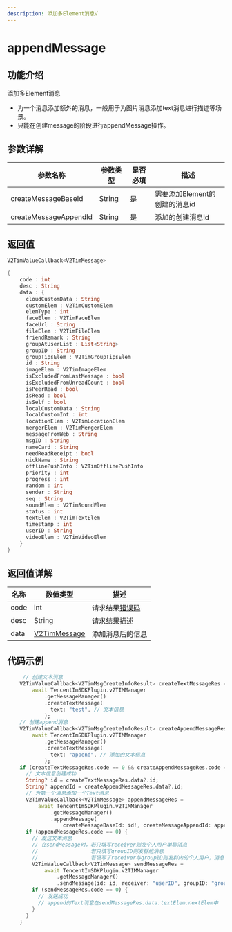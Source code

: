 ```yaml
---
description: 添加多Element消息√
---
```


# appendMessage

## 功能介绍

添加多Element消息

* 为一个消息添加额外的消息，一般用于为图片消息添加text消息进行描述等场景。
* 只能在创建message的阶段进行appendMessage操作。

## 参数详解

| 参数名称                  | 参数类型   | 是否必填 | 描述               |
| --------------------- | ------ | ---- | ---------------- |
| createMessageBaseId   | String | 是    | 需要添加Element的创建的消息id |
| createMessageAppendId | String | 是    | 添加的创建消息id          |

## 返回值

```dart
V2TimValueCallback<V2TimMessage>

{
    code : int
    desc : String
    data : {
      cloudCustomData : String
      customElem : V2TimCustomElem
      elemType : int
      faceElem : V2TimFaceElem
      faceUrl : String
      fileElem : V2TimFileElem
      friendRemark : String
      groupAtUserList : List<String>
      groupID : String
      groupTipsElem : V2TimGroupTipsElem
      id : String
      imageElem : V2TimImageElem
      isExcludedFromLastMessage : bool
      isExcludedFromUnreadCount : bool
      isPeerRead : bool
      isRead : bool
      isSelf : bool
      localCustomData : String
      localCustomInt : int
      locationElem : V2TimLocationElem
      mergerElem : V2TimMergerElem
      messageFromWeb : String
      msgID : String
      nameCard : String
      needReadReceipt : bool
      nickName : String
      offlinePushInfo : V2TimOfflinePushInfo
      priority : int
      progress : int
      random : int
      sender : String
      seq : String
      soundElem : V2TimSoundElem
      status : int
      textElem : V2TimTextElem
      timestamp : int
      userID : String
      videoElem : V2TimVideoElem
    }
}
```

## 返回值详解

| 名称   | 数值类型                                                     | 描述                                                             |
| ---- | -------------------------------------------------------- | -------------------------------------------------------------- |
| code | int                                                      | 请求结果[错误码](https://cloud.tencent.com/document/product/269/1671) |
| desc | String                                                   | 请求结果描述                                                         |
| data | [V2TimMessage](../keyClass/message/v2timmessage.md) | 添加消息后的信息                                                       |

## 代码示例  &#x20;

```dart
     // 创建文本消息
    V2TimValueCallback<V2TimMsgCreateInfoResult> createTextMessageRes =
        await TencentImSDKPlugin.v2TIMManager
            .getMessageManager()
            .createTextMessage(
              text: "test", // 文本信息
            );
    // 创建append消息
    V2TimValueCallback<V2TimMsgCreateInfoResult> createAppendMessageRes =
        await TencentImSDKPlugin.v2TIMManager
            .getMessageManager()
            .createTextMessage(
              text: "append", // 添加的文本信息
            );
    if (createTextMessageRes.code == 0 && createAppendMessageRes.code == 0) {
      // 文本信息创建成功
      String? id = createTextMessageRes.data?.id;
      String? appendId = createAppendMessageRes.data?.id;
      // 为第一个消息添加一个Text消息
      V2TimValueCallback<V2TimMessage> appendMessageRes =
          await TencentImSDKPlugin.v2TIMManager
              .getMessageManager()
              .appendMessage(
                  createMessageBaseId: id!, createMessageAppendId: appendId!);
      if (appendMessageRes.code == 0) {
        // 发送文本消息
        // 在sendMessage时，若只填写receiver则发个人用户单聊消息
        //                 若只填写groupID则发群组消息
        //                 若填写了receiver与groupID则发群内的个人用户，消息在群聊中显示，只有指定receiver能看见
        V2TimValueCallback<V2TimMessage> sendMessageRes =
            await TencentImSDKPlugin.v2TIMManager
                .getMessageManager()
                .sendMessage(id: id, receiver: "userID", groupID: "groupID");//注意此时的id为被添加的消息id
        if (sendMessageRes.code == 0) {
          // 发送成功
          // append的Text消息在sendMessageRes.data.textElem.nextElem中
        }
      }
    }
```
